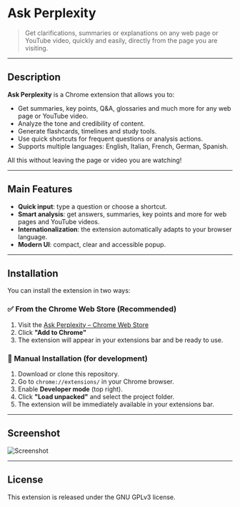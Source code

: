 # Ask Perplexity

> Get clarifications, summaries or explanations on any web page or YouTube video, quickly and easily, directly from the page you are visiting.

---

## Description

**Ask Perplexity** is a Chrome extension that allows you to:
- Get summaries, key points, Q&A, glossaries and much more for any web page or YouTube video.
- Analyze the tone and credibility of content.
- Generate flashcards, timelines and study tools.
- Use quick shortcuts for frequent questions or analysis actions.
- Supports multiple languages: English, Italian, French, German, Spanish.

All this without leaving the page or video you are watching!

---

## Main Features

- **Quick input**: type a question or choose a shortcut.
- **Smart analysis**: get answers, summaries, key points and more for web pages and YouTube videos.
- **Internationalization**: the extension automatically adapts to your browser language.
- **Modern UI**: compact, clear and accessible popup.

---

## Installation

You can install the extension in two ways:

### ✅ From the Chrome Web Store (Recommended)

1. Visit the [Ask Perplexity – Chrome Web Store](https://chromewebstore.google.com/detail/ask-perplexity/icjhfofnlhmnmihignfndfllkiggkiki)
2. Click **"Add to Chrome"**
3. The extension will appear in your extensions bar and be ready to use.

### 🔧 Manual Installation (for development)

1. Download or clone this repository.
2. Go to `chrome://extensions/` in your Chrome browser.
3. Enable **Developer mode** (top right).
4. Click **"Load unpacked"** and select the project folder.
5. The extension will be immediately available in your extensions bar.

---

## Screenshot

![Screenshot](https://github.com/user-attachments/assets/abffe3a9-4147-4498-b1c7-1e67c02038d3)

---

## License

This extension is released under the GNU GPLv3 license.
